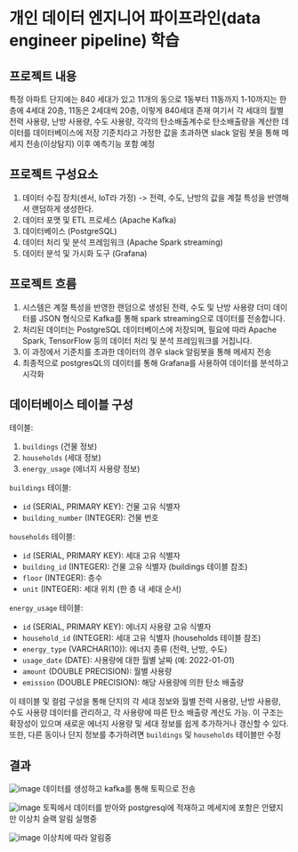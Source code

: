 # 개인 데이터 엔지니어 파이프라인(data engineer pipeline) 학습

## 프로젝트 내용

특정 아파트 단지에는 840 세대가 있고 11개의 동으로 1동부터 11동까지 1-10까지는 한 층에 4세대 20층, 11동은 2세대씩 20층, 이렇게 840세대 존재
여기서 각 세대의 월별 전력 사용량, 난방 사용량, 수도 사용량, 각각의 탄소배출계수로 탄소배출량을 계산한 데이터를 데이터베이스에 저장 
기준치라고 가정한 값을 초과하면 slack 알림 봇을 통해 메세지 전송(이상탐지)
이후 예측기능 포함 예정

## 프로젝트 구성요소

1. 데이터 수집 장치(센서, IoT라 가정) -> 전력, 수도, 난방의 값을 계절 특성을 반영해서 랜덤하게 생성한다.
2. 데이터 포맷 및 ETL 프로세스 (Apache Kafka) 
3. 데이터베이스 (PostgreSQL)
4. 데이터 처리 및 분석 프레임워크 (Apache Spark streaming)
5. 데이터 분석 및 가시화 도구 (Grafana)

## 프로젝트 흐름

1. 시스템은 계절 특성을 반영한 랜덤으로 생성된 전력, 수도 및 난방 사용량 더미 데이터를 JSON 형식으로 Kafka를 통해 spark streaming으로 데이터를 전송합니다. 
2. 처리된 데이터는 PostgreSQL 데이터베이스에 저장되며, 필요에 따라 Apache Spark, TensorFlow 등의 데이터 처리 및 분석 프레임워크를 거칩니다.
3. 이 과정에서 기준치를 초과한 데이터의 경우 slack 알림봇을 통해 메세지 전송
4. 최종적으로 postgresQL의 데이터를 통해 Grafana를 사용하여 데이터를 분석하고 시각화

## 데이터베이스 테이블 구성

테이블:
1. `buildings` (건물 정보)
2. `households` (세대 정보)
3. `energy_usage` (에너지 사용량 정보)

`buildings` 테이블:
- `id` (SERIAL, PRIMARY KEY): 건물 고유 식별자
- `building_number` (INTEGER): 건물 번호

`households` 테이블:
- `id` (SERIAL, PRIMARY KEY): 세대 고유 식별자
- `building_id` (INTEGER): 건물 고유 식별자 (buildings 테이블 참조)
- `floor` (INTEGER): 층수
- `unit` (INTEGER): 세대 위치 (한 층 내 세대 순서)

`energy_usage` 테이블:
- `id` (SERIAL, PRIMARY KEY): 에너지 사용량 고유 식별자
- `household_id` (INTEGER): 세대 고유 식별자 (households 테이블 참조)
- `energy_type` (VARCHAR(10)): 에너지 종류 (전력, 난방, 수도)
- `usage_date` (DATE): 사용량에 대한 월별 날짜 (예: 2022-01-01)
- `amount` (DOUBLE PRECISION): 월별 사용량
- `emission` (DOUBLE PRECISION): 해당 사용량에 의한 탄소 배출량

이 테이블 및 컬럼 구성을 통해 단지의 각 세대 정보와 월별 전력 사용량, 난방 사용량, 수도 사용량 데이터를 관리하고, 각 사용량에 따른 탄소 배출량 계산도 가능. 
이 구조는 확장성이 있으며 새로운 에너지 사용량 및 세대 정보를 쉽게 추가하거나 갱신할 수 있다. 
또한, 다른 동이나 단지 정보를 추가하려면 `buildings` 및 `households` 테이블만 수정

## 결과

![image](https://github.com/sy1909/apt_energy_pipeline/assets/31126977/9f769e9e-229e-4d15-b0ee-ca19ca80859a)
데이터를 생성하고 kafka를 통해 토픽으로 전송

![image](https://github.com/sy1909/apt_energy_pipeline/assets/31126977/8b072774-3d1d-46ba-81ea-d9aedb4af0e9)
토픽에서 데이터를 받아와 postgresql에 적재하고 메세지에 포함은 안됐지만 이상치 슬랙 알림 실행중

![image](https://github.com/sy1909/apt_energy_pipeline/assets/31126977/b1ea300e-91e5-4eda-a367-c685bcbdc458)
이상치에 따라 알림중








